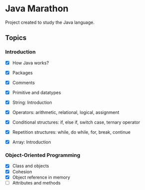 # Java Marathon

Project created to study the Java language. 

## Topics

### Introduction
- [x]  How Java works? 
- [x]  Packages
- [x]  Comments
- [x]  Primitive and datatypes
- [x]  String: Introduction
- [x]  Operators: arithmetic, relational, logical, assignment
- [x]  Conditional structures: if, else if, switch case, ternary operator
- [x]  Repetition structures: while, do while, for, break, continue
- [x]  Array: Introduction


### Object-Oriented Programming
- [x]  Class and objects
- [x]  Cohesion
- [x]  Object reference in memory
- [ ]  Attributes and methods